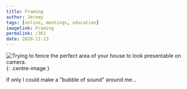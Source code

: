 ```yaml
---
title: Framing
author: Jeremy
tags: [online, meetings, education]
imagelink: Framing
permalink: /361
date: 2020-11-23
---
```


![Trying to fence the perfect area of your house to look presentable on camera.](https://res.cloudinary.com/dh3hm8pb7/image/upload/c_scale,q_auto:best/v1535842782/Handwaving/Published/Framing.png){: .centre-image }

If only I could make a "bubble of sound" around me...

